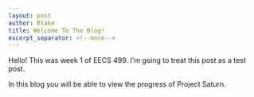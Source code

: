 ```yaml
---
layout: post
author: Blake
title: Welcome To The Blog!
excerpt_separator: <!--more-->
---
```

Hello! This was week 1 of EECS 499. I'm going to treat this post as a test post.

<!--more-->

In this blog you will be able to view the progress of Project Saturn.